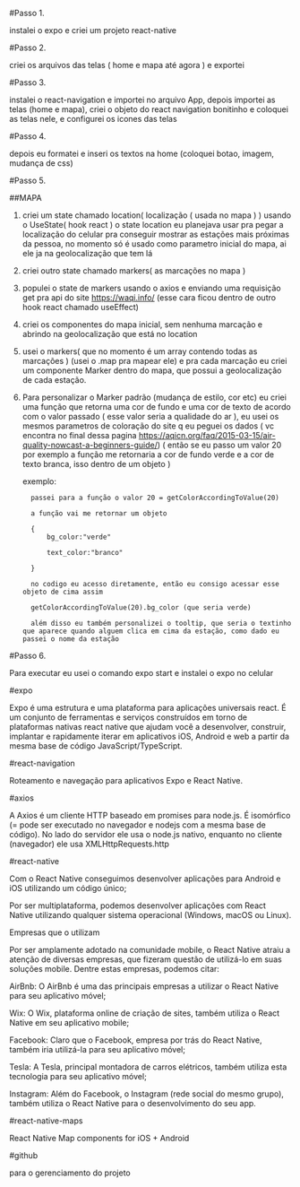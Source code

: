 #Passo 1. 

instalei o expo e criei um projeto react-native

#Passo 2. 

criei os arquivos das telas ( home e mapa até agora ) e exportei

#Passo 3. 

instalei o react-navigation e importei no arquivo App, depois importei as telas (home e mapa), criei o objeto do react navigation bonitinho e coloquei as telas nele, e configurei os icones das telas

#Passo 4. 

depois eu formatei e inseri os textos na home (coloquei botao, imagem, mudança de css)

#Passo 5. 

##MAPA
   1. criei um state chamado location( localização ( usada no mapa ) ) usando o UseState( hook react ) o state location eu planejava usar pra pegar a localização do celular pra conseguir mostrar as estações mais próximas da pessoa, no momento só é usado como parametro inicial do mapa, ai ele ja na geolocalização que tem lá

   2. criei outro state chamado markers( as marcações no mapa )

   3. populei o state de markers usando o axios e enviando uma requisição get pra api do site https://waqi.info/ (esse cara ficou dentro de outro hook react chamado useEffect)
   
   4. criei os componentes do mapa inicial, sem nenhuma marcação e abrindo na geolocalização que está no location
   
   5. usei o markers( que no momento é um array contendo todas as marcações ) (usei o .map pra mapear ele) e pra cada marcação eu criei um componente Marker dentro do mapa, que possui a geolocalização de cada estação.
   
   6. Para personalizar o Marker padrão (mudança de estilo, cor etc) eu criei uma função que retorna uma cor de fundo e uma cor de texto de acordo com o valor passado ( esse valor seria a qualidade do ar ), eu usei os mesmos parametros de coloração do site q eu peguei os dados ( vc encontra no final dessa pagina https://aqicn.org/faq/2015-03-15/air-quality-nowcast-a-beginners-guide/) ( então se eu passo um valor 20 por exemplo a função me retornaria a cor de fundo verde e a cor de texto branca, isso dentro de um objeto )
        
        exemplo:
            
            passei para a função o valor 20 = getColorAccordingToValue(20)
            
            a função vai me retornar um objeto
            
            {
                bg_color:"verde"
                
                text_color:"branco"
                
            }
            
            no codigo eu acesso diretamente, então eu consigo acessar esse objeto de cima assim
            
            getColorAccordingToValue(20).bg_color (que seria verde)
            
            além disso eu também personalizei o tooltip, que seria o textinho que aparece quando alguem clica em cima da estação, como dado eu passei o nome da estação
            
#Passo 6. 

Para executar eu usei o comando expo start e instalei o expo no celular

#expo

Expo é uma estrutura e uma plataforma para aplicações universais react. É um conjunto de ferramentas e serviços construídos em torno de plataformas nativas react native que ajudam você a desenvolver, construir, implantar e rapidamente iterar em aplicativos iOS, Android e web a partir da mesma base de código JavaScript/TypeScript.

#react-navigation

Roteamento e navegação para aplicativos Expo e React Native.

#axios

A Axios é um cliente HTTP baseado em promises para node.js. É isomórfico (= pode ser executado no navegador e nodejs com a mesma base de código). No lado do servidor ele usa o node.js nativo, enquanto no cliente (navegador) ele usa XMLHttpRequests.http

#react-native

Com o React Native conseguimos desenvolver aplicações para Android e iOS utilizando um código único;

Por ser multiplataforma, podemos desenvolver aplicações com React Native utilizando qualquer sistema operacional (Windows, macOS ou Linux).

Empresas que o utilizam

Por ser amplamente adotado na comunidade mobile, o React Native atraiu a atenção de diversas empresas, que fizeram questão de utilizá-lo em suas soluções mobile. Dentre estas empresas, podemos citar:

AirBnb: O AirBnb é uma das principais empresas a utilizar o React Native para seu aplicativo móvel;

Wix: O Wix, plataforma online de criação de sites, também utiliza o React Native em seu aplicativo mobile;

Facebook: Claro que o Facebook, empresa por trás do React Native, também iria utilizá-la para seu aplicativo móvel;

Tesla: A Tesla, principal montadora de carros elétricos, também utiliza esta tecnologia para seu aplicativo móvel;

Instagram: Além do Facebook, o Instagram (rede social do mesmo grupo), também utiliza o React Native para o desenvolvimento do seu app.


#react-native-maps

React Native Map components for iOS + Android

#github 

para o gerenciamento do projeto
